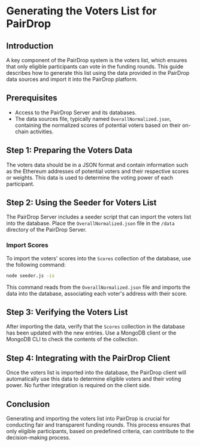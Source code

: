 # Generating the Voters List for PairDrop

## Introduction

A key component of the PairDrop system is the voters list, which ensures that only eligible participants can vote in the funding rounds. This guide describes how to generate this list using the data provided in the PairDrop data sources and import it into the PairDrop platform.

## Prerequisites

- Access to the PairDrop Server and its databases.
- The data sources file, typically named `OverallNormalized.json`, containing the normalized scores of potential voters based on their on-chain activities.

## Step 1: Preparing the Voters Data

The voters data should be in a JSON format and contain information such as the Ethereum addresses of potential voters and their respective scores or weights. This data is used to determine the voting power of each participant.

## Step 2: Using the Seeder for Voters List

The PairDrop Server includes a seeder script that can import the voters list into the database. Place the `OverallNormalized.json` file in the `/data` directory of the PairDrop Server.

### Import Scores

To import the voters' scores into the `Scores` collection of the database, use the following command:

```bash
node seeder.js -is
```

This command reads from the `OverallNormalized.json` file and imports the data into the database, associating each voter's address with their score.

## Step 3: Verifying the Voters List

After importing the data, verify that the `Scores` collection in the database has been updated with the new entries. Use a MongoDB client or the MongoDB CLI to check the contents of the collection.

## Step 4: Integrating with the PairDrop Client

Once the voters list is imported into the database, the PairDrop client will automatically use this data to determine eligible voters and their voting power. No further integration is required on the client side.

## Conclusion

Generating and importing the voters list into PairDrop is crucial for conducting fair and transparent funding rounds. This process ensures that only eligible participants, based on predefined criteria, can contribute to the decision-making process.
